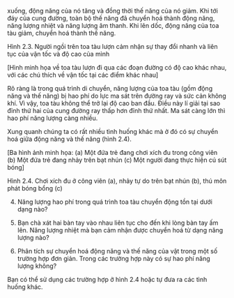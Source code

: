 xuống, động năng của nó tăng và đồng thời thế năng của nó giảm. Khi tới đáy của cung đường, toàn bộ thế năng đã chuyển hoá thành động năng, năng lượng nhiệt và năng lượng âm thanh. Khi lên dốc, động năng của toa tàu giảm, chuyển hoá thành thế năng.

Hình 2.3. Người ngồi trên toa tàu lượn cảm nhận sự thay đổi nhanh và liên tục của vận tốc và độ cao của mình

[Hình minh họa về toa tàu lượn đi qua các đoạn đường có độ cao khác nhau, với các chú thích về vận tốc tại các điểm khác nhau]

Rõ ràng là trong quá trình di chuyển, năng lượng của toa tàu (gồm động năng và thế năng) bị hao phí do lực ma sát trên đường ray và sức cản không khí. Vì vậy, toa tàu không thể trở lại độ cao ban đầu. Điều này lí giải tại sao đỉnh thứ hai của cung đường ray thấp hơn đỉnh thứ nhất. Ma sát càng lớn thì hao phí năng lượng càng nhiều.

Xung quanh chúng ta có rất nhiều tình huống khác mà ở đó có sự chuyển hoá giữa động năng và thế năng (hình 2.4).

[Ba hình ảnh minh họa:
(a) Một đứa trẻ đang chơi xích đu trong công viên
(b) Một đứa trẻ đang nhảy trên bạt nhún
(c) Một người đang thực hiện cú sút bóng]

Hình 2.4. Chơi xích đu ở công viên (a), nhảy tự do trên bạt nhún (b), thú môn phát bóng bổng (c)

4. Năng lượng hao phí trong quá trình toa tàu chuyển động tồn tại dưới dạng nào?

5. Bạn chà xát hai bàn tay vào nhau liên tục cho đến khi lòng bàn tay ấm lên. Năng lượng nhiệt mà bạn cảm nhận được chuyển hoá từ dạng năng lượng nào?

6. Phân tích sự chuyển hoá động năng và thế năng của vật trong một số trường hợp đơn giản. Trong các trường hợp này có sự hao phí năng lượng không?

Bạn có thể sử dụng các trường hợp ở hình 2.4 hoặc tự đưa ra các tình huống khác.